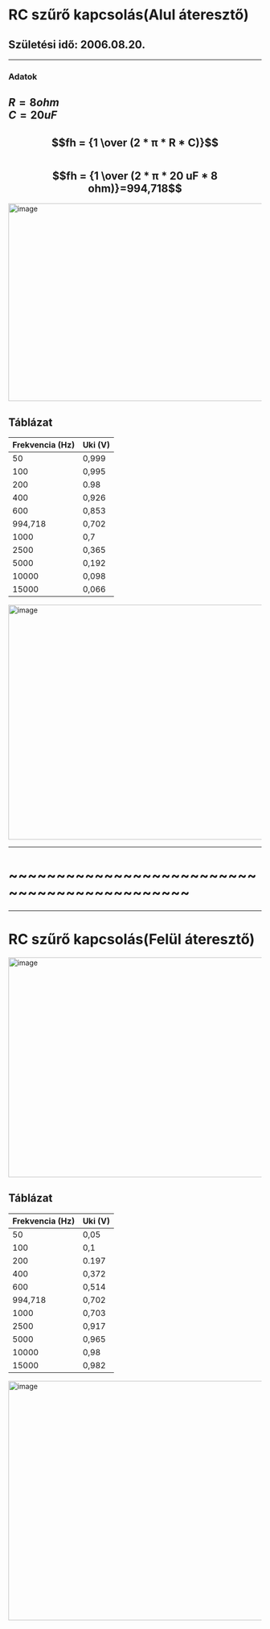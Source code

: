 # RC szűrő kapcsolás(Alul áteresztő)    

## Születési idő: 2006.08.20.    
---
### Adatok
$R= 8ohm$    
$C= 20uF$      
---  
  
$$fh = {1 \over (2 * π * R * C)}$$  
$$fh = {1 \over (2 * π * 20 uF * 8 ohm)}=994,718$$
---
<img width="903" height="393" alt="image" src="https://github.com/user-attachments/assets/41d402ac-f323-4ef6-935d-dc8d85f9dbea" />

## Táblázat  
|Frekvencia (Hz)| Uki (V)|
|---------------|--------|
|50             |0,999   |
|100            |0,995   |
|200            |0.98   |
|400            |0,926   |
|600            |0,853   |
|994,718         | 0,702  |
|1000           | 0,7  |
|2500           | 0,365   |
|5000           | 0,192  |
|10000          | 0,098  |
|15000          | 0,066  |
 <img width="756" height="467" alt="image" src="https://github.com/user-attachments/assets/6da50199-f492-4cc2-8dbd-c67f1fdb0617" />


---
# ~~~~~~~~~~~~~~~~~~~~~~~~~~~~~~~~~~~~~~~~~~~~~
---

# RC szűrő kapcsolás(Felül áteresztő)   

<img width="877" height="437" alt="image" src="https://github.com/user-attachments/assets/10977a79-b086-4af6-8cda-6e46b3b2ec67" />


## Táblázat  
|Frekvencia (Hz)| Uki (V)|
|---------------|--------|
|50             |0,05   |
|100            |0,1   |
|200            |0.197   |
|400            |0,372   |
|600            |0,514   |
|994,718         | 0,702  |
|1000           | 0,703  |
|2500           | 0,917   |
|5000           | 0,965  |
|10000          | 0,98  |
|15000          | 0,982  |


<img width="767" height="476" alt="image" src="https://github.com/user-attachments/assets/703aeb21-f429-4dbb-837e-a9dae7f871e0" />



